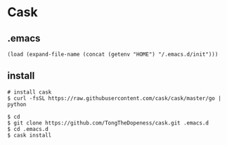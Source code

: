 # Cask

## .emacs

```
(load (expand-file-name (concat (getenv "HOME") "/.emacs.d/init")))
```

## install

```
# install cask
$ curl -fsSL https://raw.githubusercontent.com/cask/cask/master/go | python

$ cd
$ git clone https://github.com/TongTheDopeness/cask.git .emacs.d
$ cd .emacs.d
$ cask install
```
